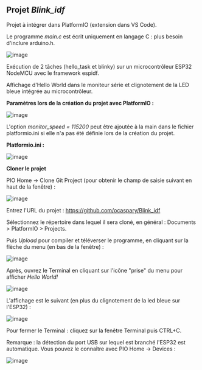 ## Projet *Blink_idf*

Projet à intégrer dans PlatformIO (extension dans VS Code).

Le programme *main.c* est écrit uniquement en langage C : plus besoin d'inclure arduino.h.

![image](https://user-images.githubusercontent.com/44494044/131230429-904f7c90-a9e1-443c-88d6-fd75c4e99875.png)


Exécution de 2 tâches (hello_task et blinky) sur un microcontrôleur ESP32 NodeMCU avec le framework espidf.

Affichage d'Hello World dans le moniteur série et clignotement de la LED bleue intégrée au microcontrôleur.

**Paramètres lors de la création du projet avec PlatformIO :**

![image](https://user-images.githubusercontent.com/44494044/131227633-030858a1-daf3-4855-9517-3e5d42a1ed27.png)

L'option *monitor_speed = 115200* peut être ajoutée à la main dans le fichier platformio.ini si elle n'a pas été définie lors de la création du projet.


**Platformio.ini :**

![image](https://user-images.githubusercontent.com/44494044/131227846-5ba6e002-d5cc-4edc-b426-2daec7a958f7.png)

**Cloner le projet**

PIO Home -> Clone Git Project (pour obtenir le champ de saisie suivant en haut de la fenêtre) :

![image](https://user-images.githubusercontent.com/44494044/131229949-8a67e6da-9903-46fd-8846-f2b82a28f332.png)

Entrez l'URL du projet : https://github.com/ocaspary/Blink_idf

Sélectionnez le répertoire dans lequel il sera cloné, en général : Documents > PlatformIO > Projects.

Puis *Upload* pour compiler et téléverser le programme, en cliquant sur la flèche du menu (en bas de la fenêtre) :

![image](https://user-images.githubusercontent.com/44494044/131230518-43410dd1-ea22-48a4-9c4a-24593b87f42c.png)

Après, ouvrez le Terminal en cliquant sur l'icône "prise" du menu pour afficher *Hello World!*

![image](https://user-images.githubusercontent.com/44494044/131230571-4d7ce6bf-1982-4b4c-ad54-7df898b80991.png)

L'affichage est le suivant (en plus du clignotement de la led bleue sur l'ESP32) :

![image](https://user-images.githubusercontent.com/44494044/131230591-98daff29-eccb-4e35-a0b2-66a6885fb1f5.png)

Pour fermer le Terminal : cliquez sur la fenêtre Terminal puis CTRL+C.

Remarque : la détection du port USB sur lequel est branché l'ESP32 est automatique. Vous pouvez le connaître avec PIO Home -> Devices :

![image](https://user-images.githubusercontent.com/44494044/131230390-c58fbc0b-05f0-4fdf-9576-06bff2af0f05.png)

